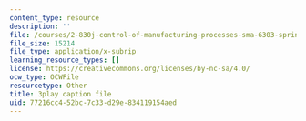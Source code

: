 ```yaml
---
content_type: resource
description: ''
file: /courses/2-830j-control-of-manufacturing-processes-sma-6303-spring-2008/77216cc452bc7c33d29e834119154aed_tQz6iktxQqM.srt
file_size: 15214
file_type: application/x-subrip
learning_resource_types: []
license: https://creativecommons.org/licenses/by-nc-sa/4.0/
ocw_type: OCWFile
resourcetype: Other
title: 3play caption file
uid: 77216cc4-52bc-7c33-d29e-834119154aed
---
```

